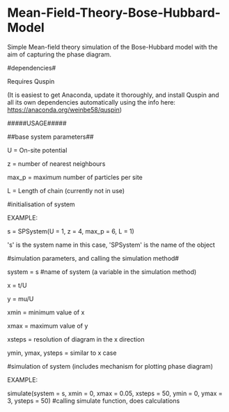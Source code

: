 # Mean-Field-Theory-Bose-Hubbard-Model #
Simple Mean-field theory simulation of the Bose-Hubbard model with the aim of capturing the phase diagram.

#dependencies#

Requires Quspin

(It is easiest to get Anaconda, update it thoroughly, and install Quspin and all its own dependencies automatically
using the info here: https://anaconda.org/weinbe58/quspin)

#####USAGE#####

##base system parameters##

U = On-site potential

z = number of nearest neighbours

max_p = maximum number of particles per site

L = Length of chain (currently not in use)

#initialisation of system

EXAMPLE:

s = SPSystem(U = 1, z = 4, max_p = 6, L = 1) 

's' is the system name in this case, 'SPSystem' is the name of the object

#simulation parameters, and calling the simulation method#

system = s #name of system (a variable in the simulation method)

x = t/U

y = mu/U

xmin = minimum value of x

xmax = maximum value of y

xsteps = resolution of diagram in the x direction

ymin, ymax, ysteps = similar to x case

#simulation of system (includes mechanism for plotting phase diagram)

EXAMPLE:

simulate(system = s, xmin = 0, xmax = 0.05, xsteps = 50, 
         ymin = 0, ymax = 3, ysteps = 50) #calling simulate function, does calculations

